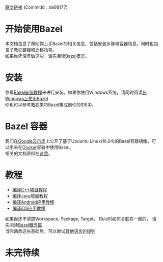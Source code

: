 [原文链接](https://github.com/bazelbuild/bazel/blob/master/site/docs/getting-started.md) (CommitId：de98177)

# 开始使用Bazel
本文档包含了帮助你上手Bazel的相关信息，包括安装步骤和容器信息，同时也包含了教程链接和迁移指导。<br/>
如果你还没有做这些，请先阅读[Bazel概览](https://github.com/bazelbuild/bazel/blob/master/site/docs/bazel-overview.md)。

# 安装
参看[Bazel安装教程](https://github.com/bazelbuild/bazel/blob/master/site/docs/install.md)来进行安装。如果你使用Windows系统，请同时阅读[在Windows上使用Bazel](https://github.com/bazelbuild/bazel/blob/master/site/docs/windows.md)<br/>
你也可以参考[教程](https://github.com/bazelbuild/bazel/blob/master/site/docs/ide.md)来将Bazel集成到你的IDE中。

# Bazel 容器
我们在[Google云市场](https://console.cloud.google.com/marketplace/details/google/bazel)上公开了基于Ubuuntu Linux(16.04)的Bazel容器镜像，可以用来在[Docker](https://www.docker.com/)容器中使用Bazel。<br/>
相关的文档资料在[这里](https://github.com/bazelbuild/bazel/blob/master/site/docs/bazel-container.md)。

# 教程
- [编译C++项目教程](https://github.com/bazelbuild/bazel/blob/master/site/docs/tutorial/cpp.md)
- [编译Java项目教程](https://github.com/bazelbuild/bazel/blob/master/site/docs/tutorial/java.md)
- [编译Android应用教程](https://github.com/bazelbuild/bazel/blob/master/site/docs/tutorial/android-app.md)
- [编译iOS应用教程](https://github.com/bazelbuild/bazel/blob/master/site/docs/tutorial/ios-app.md)

如果你还不清楚Workspace, Package, Target， Rule时如何关联在一起的， 请先阅读[Bazel概念篇](https://github.com/bazelbuild/bazel/blob/master/site/docs/build-ref.html)<br/>
当你熟悉这些基础后，可以尝试[其他语言的规则](https://github.com/bazelbuild/bazel/blob/master/site/docs/rules.md)

# 未完待续
